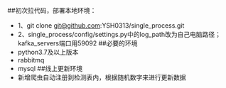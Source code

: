 ##初次拉代码，部署本地环境：
- 1、git clone git@github.com:YSH0313/single_process.git
- 2、single_process/config/settings.py中的log_path改为自己电脑路径；kafka_servers端口用59092
##必要的环境
- python3.7及以上版本
- rabbitmq
- mysql
##线上更新环境
- 新增爬虫自动注册到检测表内，根据随机数字来进行更新数据
